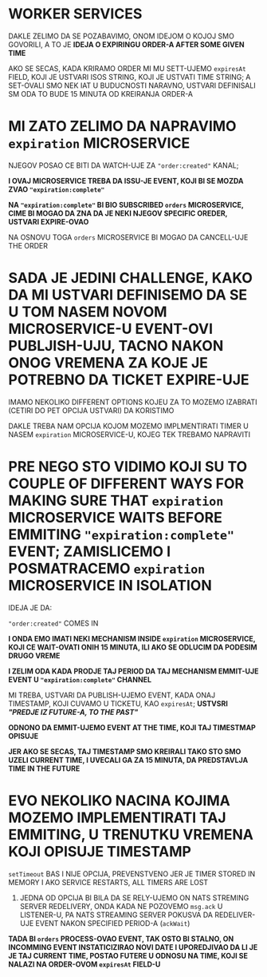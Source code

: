 # WORKER SERVICES

DAKLE ZELIMO DA SE POZABAVIMO, ONOM IDEJOM O KOJOJ SMO GOVORILI, A TO JE **IDEJA O EXPIRINGU ORDER-A AFTER SOME GIVEN TIME**

AKO SE SECAS, KADA KRIRAMO ORDER MI MU SETT-UJEMO `expiresAt` FIELD, KOJI JE USTVARI ISOS STRING, KOJI JE USTVATI TIME STRING; A SET-OVALI SMO NEK IAT U BUDUCNOSTI NARAVNO, USTVARI DEFINISALI SM ODA TO BUDE 15 MINUTA OD KREIRANJA ORDER-A

# MI ZATO ZELIMO DA NAPRAVIMO `expiration` MICROSERVICE

NJEGOV POSAO CE BITI DA WATCH-UJE ZA `"order:created"` KANAL; 

**I OVAJ MICROSERVICE TREBA DA ISSU-JE EVENT, KOJI BI SE MOZDA ZVAO `"expiration:complete"`**

**NA `"expiration:complete"` BI BIO SUBSCRIBED `orders` MICROSERVICE, CIME BI MOGAO DA ZNA DA JE NEKI NJEGOV SPECIFIC OREDER, USTVARI EXPIRE-OVAO**

NA OSNOVU TOGA `orders` MICROSERVICE BI MOGAO DA CANCELL-UJE THE ORDER

# SADA JE JEDINI CHALLENGE, KAKO DA MI USTVARI DEFINISEMO DA SE U TOM NASEM NOVOM MICROSERVICE-U EVENT-OVI PUBLJISH-UJU, TACNO NAKON ONOG VREMENA ZA KOJE JE POTREBNO DA TICKET EXPIRE-UJE

IMAMO NEKOLIKO DIFFERENT OPTIONS KOJEU ZA TO MOZEMO IZABRATI (CETIRI DO PET OPCIJA USTVARI) DA KORISTIMO

DAKLE TREBA NAM OPCIJA KOJOM MOZEMO IMPLMENTIRATI TIMER U NASEM `expiration` MICROSERVICE-U, KOJEG TEK TREBAMO NAPRAVITI

# PRE NEGO STO VIDIMO KOJI SU TO COUPLE OF DIFFERENT WAYS FOR MAKING SURE THAT `expiration` MICROSERVICE WAITS BEFORE EMMITING `"expiration:complete"` EVENT; ZAMISLICEMO I POSMATRACEMO `expiration` MICROSERVICE IN ISOLATION

IDEJA JE DA:

`"order:created"` COMES IN

**I ONDA EMO IMATI NEKI MECHANISM INSIDE `expiration` MICROSERVICE, KOJI CE WAIT-OVATI ONIH 15 MINUTA, ILI AKO SE ODLUCIM DA PODESIM DRUGO VREME**

**I ZELIM ODA KADA PRODJE TAJ PERIOD DA TAJ MECHANISM EMMIT-UJE EVENT U `"expiration:complete"` CHANNEL**

MI TREBA, USTVARI DA PUBLISH-UJEMO EVENT, KADA ONAJ TIMESTAMP, KOJI CUVAMO U TICKETU, KAO `expiresAt`; **USTVSRI *"PREDJE IZ FUTURE-A, TO THE PAST"***

**ODNONO DA EMMIT-UJEMO EVENT AT THE TIME, KOJI TAJ TIMESTMAP OPISUJE**

**JER AKO SE SECAS, TAJ TIMESTAMP SMO KREIRALI TAKO STO SMO UZELI CURRENT TIME, I UVECALI GA ZA 15 MINUTA, DA PREDSTAVLJA TIME IN THE FUTURE**

# EVO NEKOLIKO NACINA KOJIMA MOZEMO IMPLEMENTIRATI TAJ EMMITING, U TRENUTKU VREMENA KOJI OPISUJE TIMESTAMP

`setTimeout` BAS I NIJE OPCIJA, PREVENSTVENO JER JE TIMER STORED IN MEMORY I AKO SERVICE RESTARTS, ALL TIMERS ARE LOST

1. JEDNA OD OPCIJA BI BILA DA SE RELY-UJEMO ON NATS STREMING SERVER REDELIVERY, ONDA KADA NE POZOVEMO `msg.ack` U LISTENER-U, PA NATS STREAMING SERVER POKUSVA DA REDELIVER-UJE EVENT NAKON SPECIFIED PERIOD-A (`ackWait`)  

**TADA BI `orders` PROCESS-OVAO EVENT, TAK OSTO BI STALNO, ON INCOMMING EVENT INSTATICIZIRAO NOVI DATE I UPOREDJIVAO DA LI JE JE TAJ CURRENT TIME, POSTAO FUTERE U ODNOSU NA TIME, KOJI SE NALAZI NA ORDER-OVOM `expiresAt` FIELD-U**
